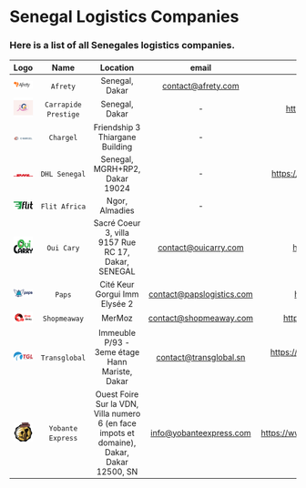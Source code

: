 # Senegal Logistics Companies
### Here is a list of all Senegales logistics companies.

|             Logo              |         Name         |                                          Location                                          |           email           |                     website                     |            phone            |
|:-----------------------------:|:--------------------:|:------------------------------------------------------------------------------------------:|:-------------------------:|:-----------------------------------------------:|:---------------------------:|
| ![img.png]( assets/img_2.png) |       `Afrety`       |                                       Senegal, Dakar                                       |    contact@afrety.com     |             https://www.afrety.com/             |          338644037          |
| ![img.png](assets/img_6.png)  | `Carrapide Prestige` |                                       Senegal, Dakar                                       |             -             |         https://carrapideprestige.com/          |        221338200666         |
| ![img.png]( assets/img_1.png) |      `Chargel`       |                              Friendship 3 Thiargane Building                               |             -             |             https://www.chargel.me/             |          339232222          |
| ![img.png]( assets/img_7.png) |    `DHL Senegal`     |                               Senegal, MGRH+RP2, Dakar 19024                               |             -             |       https://www.dhl.com/sn-fr/home.html       |          338691111          |
| ![img.png](assets/img_9.png)  |    `Flit Africa`     |                                      Ngor, Almadies                                        |             -             |            https://flitafrica.com/              |        221777612689         |
| ![img.png]( assets/img_4.png) |      `Oui Cary`      |                    Sacré Coeur 3, villa 9157 Rue RC 17, Dakar, SENEGAL                     |   contact@ouicarry.com    |            https://www.ouicarry.com/            |        221774661616         |
|  ![img.png](assets/img.png)   |        `Paps`        |                               Cité Keur Gorgui Imm Elysée 2                                | contact@papslogistics.com |           https://papslogistics.com/            |        221339232323         |
| ![img.png]( assets/img_3.png) |     `Shopmeaway`     |                                           MerMoz                                           |  contact@shopmeaway.com   |           https://www.shopmeaway.com/           |              -              |
| ![img.png](assets/img_8.png)  |    `Transglobal`     |                       Immeuble P/93 - 3eme étage Hann Mariste, Dakar                       |  contact@transglobal.sn   | https://www.transglobal.sn/groupage-degroupage/ |        221338320309         |
| ![img.png]( assets/img_5.png) |  `Yobante Express`   | Ouest Foire Sur la VDN, Villa numero 6 (en face impots et domaine), Dakar, Dakar 12500, SN |  info@yobanteexpress.com  |    https://www.yobanteexpress.com/#/accueil     | 221338248142 - 221785327909 |
